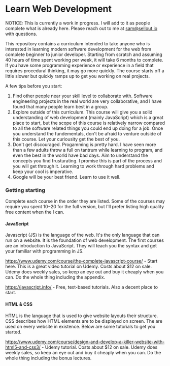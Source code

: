 # Learn Web Development 

NOTICE: This is currently a work in progress. I will add to it as people complete what is already here. Please reach out to me at sam@sellout.io with questions.

This repository contains a curriculum intended to take anyone who is interested in learning modern software development for the web from complete beginner to junior developer. Starting from scratch and assuming 40 hours of time spent working per week, it will take 6 months to complete. If you have some programming experience or experience in a field that requires procedural thinking, it may go more quickly. The course starts off a little slower but quickly ramps up to get you working on real projects. 

A few tips before you start:

1. Find other people near your skill level to collaborate with. Software engineering projects in the real world are very collaborative, and I have found that many people learn best in a group. 
2. Explore outside of this curriculum. This course will give you a solid understanding of web development (mainly JavaScript) which is a great place to start, but the scope of this course is relatively narrow compared to all the software related things you could end up doing for a job. Once you understand the fundementals, don't be afraid to venture outside of this course. Let your curiousity get the best of you.
3. Don't get discouraged. Progamming is pretty hard. I have seen more than a few adults throw a full on tantrum while learning to program, and even the best in the world have bad days. Aim to understand the concepts you find frusturating. I promise this is part of the process and you will get through it. Learning to work through hard problems and keep your cool is imperative.
4. Google will be your best friend. Learn to use it well. 

### Getting starting
Complete each course in the order they are listed. Some of the courses may require you spent $10-$20 for the full version, but I'll prefer listing high quality free content when the I can.


#### JavaScript
Javascript (JS) is the language of the web. It's the only language that can run on a website. It is the foundation of web development. The first courses are an introduction to JavaScript. They will teach you the syntax and get your familiar with programming in JS.

https://www.udemy.com/course/the-complete-javascript-course/ - Start here. This is a great video tutorial on Udemy. Costs about $12 on sale. Udemy does weekly sales, so keep an eye out and buy it cheaply when you can. Do the whole thing including the appendix. 

https://javascript.info/ - Free, text-based tutorials. Also a decent place to start. 

#### HTML & CSS
HTML is the language that is used to give website layouts their structure. CSS describes how HTML elements are to be displayed on screen. The are used on every website in existence. Below are some tutorials to get you started.

https://www.udemy.com/course/design-and-develop-a-killer-website-with-html5-and-css3/ - Udemy tutorial. Costs about $12 on sale. Udemy does weekly sales, so keep an eye out and buy it cheaply when you can. Do the whole thing including the bonus lectures. 





